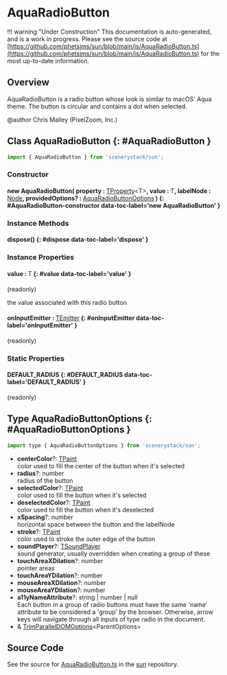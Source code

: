 # AquaRadioButton

!!! warning "Under Construction"
    This documentation is auto-generated, and is a work in progress. Please see the source code at
    [https://github.com/phetsims/sun/blob/main/js/AquaRadioButton.ts](https://github.com/phetsims/sun/blob/main/js/AquaRadioButton.ts) for the most up-to-date information.

## Overview

AquaRadioButton is a radio button whose look is similar to macOS' Aqua theme. The button is circular and
contains a dot when selected.

@author Chris Malley (PixelZoom, Inc.)

## Class AquaRadioButton {: #AquaRadioButton }


```js
import { AquaRadioButton } from 'scenerystack/sun';
```
### Constructor

#### new AquaRadioButton( property : <span style="font-weight: 400;">[TProperty](../axon/TProperty.md)&lt;T&gt;</span>, value : <span style="font-weight: 400;">T</span>, labelNode : <span style="font-weight: 400;">[Node](../scenery/Node.md)</span>, providedOptions? : <span style="font-weight: 400;">[AquaRadioButtonOptions](../sun/AquaRadioButton.md#AquaRadioButtonOptions)</span> ) {: #AquaRadioButton-constructor data-toc-label='new AquaRadioButton' }

### Instance Methods

#### dispose() {: #dispose data-toc-label='dispose' }

### Instance Properties

#### value : <span style="font-weight: 400;">T</span> {: #value data-toc-label='value' }

(readonly)

the value associated with this radio button

#### onInputEmitter : <span style="font-weight: 400;">[TEmitter](../axon/TEmitter.md)</span> {: #onInputEmitter data-toc-label='onInputEmitter' }

(readonly)

### Static Properties

#### DEFAULT_RADIUS {: #DEFAULT_RADIUS data-toc-label='DEFAULT_RADIUS' }

(readonly)



## Type AquaRadioButtonOptions {: #AquaRadioButtonOptions }


```js
import type { AquaRadioButtonOptions } from 'scenerystack/sun';
```


- **centerColor**?: [TPaint](../scenery/TPaint.md)
<br>  color used to fill the center of the button when it's selected
- **radius**?: <span style="color: hsla(calc(var(--md-hue) + 180deg),80%,40%,1);">number</span>
<br>  radius of the button
- **selectedColor**?: [TPaint](../scenery/TPaint.md)
<br>  color used to fill the button when it's selected
- **deselectedColor**?: [TPaint](../scenery/TPaint.md)
<br>  color used to fill the button when it's deselected
- **xSpacing**?: <span style="color: hsla(calc(var(--md-hue) + 180deg),80%,40%,1);">number</span>
<br>  horizontal space between the button and the labelNode
- **stroke**?: [TPaint](../scenery/TPaint.md)
<br>  color used to stroke the outer edge of the button
- **soundPlayer**?: [TSoundPlayer](../tambo/TSoundPlayer.md)
<br>  sound generator, usually overridden when creating a group of these
- **touchAreaXDilation**?: <span style="color: hsla(calc(var(--md-hue) + 180deg),80%,40%,1);">number</span>
<br>  pointer areas
- **touchAreaYDilation**?: <span style="color: hsla(calc(var(--md-hue) + 180deg),80%,40%,1);">number</span>
- **mouseAreaXDilation**?: <span style="color: hsla(calc(var(--md-hue) + 180deg),80%,40%,1);">number</span>
- **mouseAreaYDilation**?: <span style="color: hsla(calc(var(--md-hue) + 180deg),80%,40%,1);">number</span>
- **a11yNameAttribute**?: <span style="color: hsla(calc(var(--md-hue) + 180deg),80%,40%,1);">string</span> | <span style="color: hsla(calc(var(--md-hue) + 180deg),80%,40%,1);">number</span> | <span style="color: hsla(calc(var(--md-hue) + 180deg),80%,40%,1);">null</span>
<br>  Each button in a group of radio buttons must have the same 'name' attribute to be considered a 'group' by the
  browser. Otherwise, arrow keys will navigate through all inputs of type radio in the document.
- &amp; [TrimParallelDOMOptions](../scenery/ParallelDOM.md#TrimParallelDOMOptions)&lt;ParentOptions&gt;




## Source Code

See the source for [AquaRadioButton.ts](https://github.com/phetsims/sun/blob/main/js/AquaRadioButton.ts) in the [sun](https://github.com/phetsims/sun) repository.
